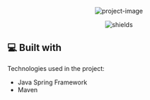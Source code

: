<p align="center"><img src="" alt="project-image"></p>

<p align="center"><img 
src="https://img.shields.io/badge/Spring-6DB33F?style=for-the-badge&amp;logo=spring&amp;logoColor=white" alt="shields"></p>

  
  
<h2>💻 Built with</h2>

Technologies used in the project:

*   Java Spring Framework
*   Maven
